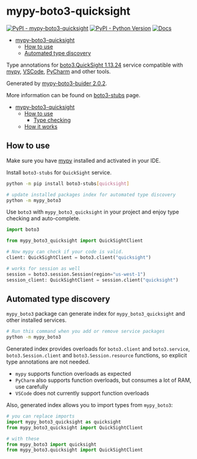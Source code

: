 # mypy-boto3-quicksight

[![PyPI - mypy-boto3-quicksight](https://img.shields.io/pypi/v/mypy-boto3-quicksight.svg?color=blue)](https://pypi.org/project/mypy-boto3-quicksight)
[![PyPI - Python Version](https://img.shields.io/pypi/pyversions/mypy-boto3-quicksight.svg?color=blue)](https://pypi.org/project/mypy-boto3-quicksight)
[![Docs](https://img.shields.io/readthedocs/mypy-boto3-builder.svg?color=blue)](https://mypy-boto3-builder.readthedocs.io/)

- [mypy-boto3-quicksight](#mypy-boto3-quicksight)
  - [How to use](#how-to-use)
  - [Automated type discovery](#automated-type-discovery)


Type annotations for
[boto3.QuickSight 1.13.24](https://boto3.amazonaws.com/v1/documentation/api/1.13.24/reference/services/quicksight.html#QuickSight) service
compatible with [mypy](https://github.com/python/mypy), [VSCode](https://code.visualstudio.com/),
[PyCharm](https://www.jetbrains.com/pycharm/) and other tools.

Generated by [mypy-boto3-buider 2.0.2](https://github.com/vemel/mypy_boto3_builder).

More information can be found on [boto3-stubs](https://pypi.org/project/boto3-stubs/) page.

- [mypy-boto3-quicksight](#mypy-boto3-quicksight)
  - [How to use](#how-to-use)
    - [Type checking](#type-checking)
  - [How it works](#how-it-works)

## How to use

Make sure you have [mypy](https://github.com/python/mypy) installed and activated in your IDE.

Install `boto3-stubs` for `QuickSight` service.

```bash
python -m pip install boto3-stubs[quicksight]

# update installed packages index for automated type discovery
python -m mypy_boto3
```

Use `boto3` with `mypy_boto3_quicksight` in your project and enjoy type checking and auto-complete.

```python
import boto3

from mypy_boto3_quicksight import QuickSightClient

# Now mypy can check if your code is valid.
client: QuickSightClient = boto3.client("quicksight")

# works for session as well
session = boto3.session.Session(region="us-west-1")
session_client: QuickSightClient = session.client("quicksight")

```

## Automated type discovery

`mypy_boto3` package can generate index for `mypy_boto3_quicksight` and other installed services.

```bash
# Run this command when you add or remove service packages
python -m mypy_boto3
```

Generated index provides overloads for `boto3.client` and `boto3.service`,
`boto3.Session.client` and `boto3.Session.resource` functions,
so explicit type annotations are not needed.

- `mypy` supports function overloads as expected
- `PyCharm` also supports function overloads, but consumes a lot of RAM, use carefully
- `VSCode` does not currently support function overloads

Also, generated index allows you to import types from `mypy_boto3`:

```python
# you can replace imports
import mypy_boto3_quicksight as quicksight
from mypy_boto3_quicksight import QuickSightClient

# with these
from mypy_boto3 import quicksight
from mypy_boto3.quicksight import QuickSightClient
```